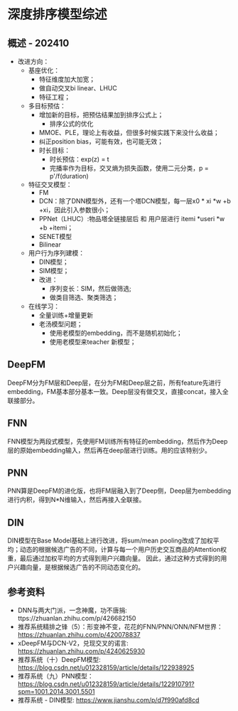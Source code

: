 # 深度排序模型综述

## 概述 - 202410

* 改进方向：
  * 基座优化：
    * 特征维度加大加宽；
    * 做自动交叉bi linear、LHUC
    * 特征工程；
  * 多目标预估：
    * 增加新的目标，把预估结果加到排序公式上；
      * 排序公式的优化
    * MMOE、PLE，理论上有收益，但很多时候实践下来没什么收益；
    * 纠正position bias，可能有效，也可能无效；
    * 时长目标：
      * 时长预估：exp(z) = t
      * 完播率作为目标，交叉熵为损失函数，使用二元分类，p = p'/f(duration)
  * 特征交叉模型：
    * FM
    * DCN：除了DNN模型外，还有一个塔DCN模型，每一层x0 * xi *w +b +xi，因此引入参数很小；
    * PPNet（LHUC）:物品塔全链接层后 和 用户层进行 itemi *useri *w +b +itemi；
    * SENET模型
    * Bilinear
  * 用户行为序列建模：
    * DIN模型；
    * SIM模型；
    * 改进：
      * 序列变长：SIM，然后做筛选;
      * 做类目筛选、聚类筛选；
  * 在线学习：
    * 全量训练+增量更新
    * 老汤模型问题；
      * 使用老模型的embedding，而不是随机初始化；
      * 使用老模型来teacher 新模型；

## DeepFM

DeepFM分为FM层和Deep层，在分为FM和Deep层之前，所有feature先进行embedding，FM基本部分基本一致。Deep层没有做交叉，直接concat，接入全联接部分。

## FNN

FNN模型为两段式模型，先使用FM训练所有特征的embedding，然后作为Deep层的原始embedding输入，然后再在deep层进行训练。用的应该特别少。

## PNN

PNN算是DeepFM的进化版，也将FM层融入到了Deep侧，Deep层为embedding进行内积，得到N*N维输入，然后再接入全联接。

## DIN

DIN模型在Base Model基础上进行改进，将sum/mean pooling改成了加权平均；动态的根据候选广告的不同，计算与每一个用户历史交互商品的Attention权重，最后通过加权平均的方式得到用户兴趣向量。 因此，通过这种方式得到的用户兴趣向量，是根据候选广告的不同动态变化的。

## 参考资料

* DNN与两大门派，一念神魔，功不唐捐: ttps://zhuanlan.zhihu.com/p/426682150
* 推荐系统精排之锋（5）：形变神不变，花花的FNN/PNN/ONN/NFM世界：https://zhuanlan.zhihu.com/p/420078837
* xDeepFM与DCN-V2，兑现交叉的诺言: https://zhuanlan.zhihu.com/p/4240625930
* 推荐系统（十）DeepFM模型: https://blog.csdn.net/u012328159/article/details/122938925
* 推荐系统（九）PNN模型：https://blog.csdn.net/u012328159/article/details/122910791?spm=1001.2014.3001.5501
* 推荐系统 - DIN模型: https://www.jianshu.com/p/d7f990afd8cd